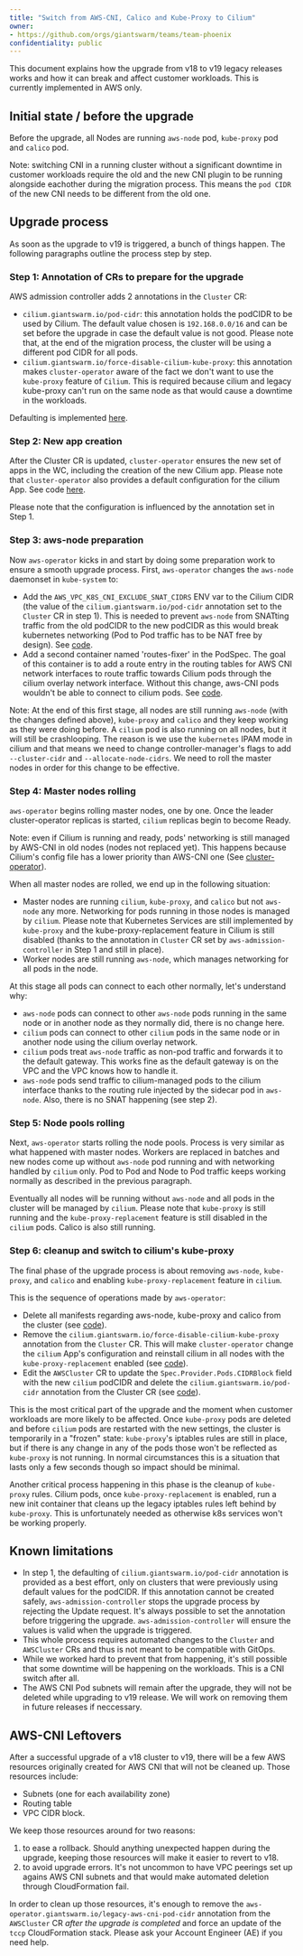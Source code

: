 ```yaml
---
title: "Switch from AWS-CNI, Calico and Kube-Proxy to Cilium"
owner:
- https://github.com/orgs/giantswarm/teams/team-phoenix
confidentiality: public
---
```


This document explains how the upgrade from v18 to v19 legacy releases works and how it can break and affect customer workloads.
This is currently implemented in AWS only.

## Initial state / before the upgrade

Before the upgrade, all Nodes are running `aws-node` pod, `kube-proxy` pod and `calico` pod.

Note: switching CNI in a running cluster without a significant downtime in customer workloads require the old and the new CNI plugin to be running alongside eachother during the migration process.
This means the `pod CIDR` of the new CNI needs to be different from the old one.

## Upgrade process

As soon as the upgrade to v19 is triggered, a bunch of things happen. The following paragraphs outline the process step by step.

### Step 1: Annotation of CRs to prepare for the upgrade

AWS admission controller adds 2 annotations in the `Cluster` CR:

- `cilium.giantswarm.io/pod-cidr`: this annotation holds the podCIDR to be used by Cilium. The default value chosen is `192.168.0.0/16` and can be set before the upgrade in case the default value is not good. Please note that, at the end of the migration process, the cluster will be using a different pod CIDR for all pods.
- `cilium.giantswarm.io/force-disable-cilium-kube-proxy`: this annotation makes `cluster-operator` aware of the fact we don't want to use the `kube-proxy` feature of `Cilium`. This is required because cilium and legacy kube-proxy can't run on the same node as that would cause a downtime in the workloads.

Defaulting is implemented [here](https://github.com/giantswarm/aws-admission-controller/blob/v4.6.0/pkg/aws/v1alpha3/cluster/mutate_cluster.go#L288).

### Step 2: New app creation

After the Cluster CR is updated, `cluster-operator` ensures the new set of apps in the WC, including the creation of the new Cilium app.
Please note that `cluster-operator` also provides a default configuration for the cilium App. See code [here](https://github.com/giantswarm/cluster-operator/blob/v5.2.0/service/controller/resource/clusterconfigmap/desired.go#L100).

Please note that the configuration is influenced by the annotation set in Step 1.

### Step 3: aws-node preparation

Now `aws-operator` kicks in and start by doing some preparation work to ensure a smooth upgrade process.
First, `aws-operator` changes the `aws-node` daemonset in `kube-system` to:

- Add the `AWS_VPC_K8S_CNI_EXCLUDE_SNAT_CIDRS` ENV var to the Cilium CIDR (the value of the `cilium.giantswarm.io/pod-cidr` annotation set to the `Cluster` CR in step 1). This is needed to prevent `aws-node` from SNATting traffic from the old podCIDR to the new podCIDR as this would break kubernetes networking (Pod to Pod traffic has to be NAT free by design). See [code](https://github.com/giantswarm/aws-operator/blob/v14.0.0/service/controller/resource/prepareawscniformigration/create.go#L83).
- Add a second container named 'routes-fixer' in the PodSpec. The goal of this container is to add a route entry in the routing tables for AWS CNI network interfaces to route traffic towards Cilium pods through the cilium overlay network interface. Without this change, aws-CNI pods wouldn't be able to connect to cilium pods. See [code](https://github.com/giantswarm/aws-operator/blob/v14.0.0/service/controller/resource/prepareawscniformigration/create.go#L108).

Note: At the end of this first stage, all nodes are still running `aws-node` (with the changes defined above), `kube-proxy` and `calico` and they keep working as they were doing before. A `cilium` pod is also running on all nodes, but it will still be crashlooping. The reason is we use the `kubernetes` IPAM mode in cilium and that means we need to change controller-manager's flags to add `--cluster-cidr` and `--allocate-node-cidrs`.
We need to roll the master nodes in order for this change to be effective.

### Step 4: Master nodes rolling

`aws-operator` begins rolling master nodes, one by one. Once the leader cluster-operator replicas is started, `cilium` replicas begin to become Ready.

Note: even if Cilium is running and ready, pods' networking is still managed by AWS-CNI in old nodes (nodes not replaced yet). This happens because Cilium's config file has a lower priority than AWS-CNI one (See [cluster-operator](https://github.com/giantswarm/cluster-operator/blob/v5.2.0/service/controller/resource/clusterconfigmap/desired.go#L113)).

When all master nodes are rolled, we end up in the following situation:

- Master nodes are running `cilium`, `kube-proxy`, and `calico` but not `aws-node` any more. Networking for pods running in those nodes is managed by `cilium`. Please note that Kubernetes Services are still implemented by `kube-proxy` and the kube-proxy-replacement feature in Cilium is still disabled (thanks to the annotation in `Cluster` CR set by `aws-admission-controller` in Step 1 and still in place).
- Worker nodes are still running `aws-node`, which manages networking for all pods in the node.

At this stage all pods can connect to each other normally, let's understand why:

- `aws-node` pods can connect to other `aws-node` pods running in the same node or in another node as they normally did, there is no change here.
- `cilium` pods can connect to other `cilium` pods in the same node or in another node using the cilium overlay network.
- `cilium` pods treat `aws-node` traffic as non-pod traffic and forwards it to the default gateway. This works fine as the default gateway is on the VPC and the VPC knows how to handle it.
- `aws-node` pods send traffic to cilium-managed pods to the cilium interface thanks to the routing rule injected by the sidecar pod in `aws-node`. Also, there is no SNAT happening (see step 2).

### Step 5: Node pools rolling

Next, `aws-operator` starts rolling the node pools.
Process is very similar as what happened with master nodes. Workers are replaced in batches and new nodes come up without `aws-node` pod running and with networking handled by `cilium` only. Pod to Pod and Node to Pod traffic keeps working normally as described in the previous paragraph.

Eventually all nodes will be running without `aws-node` and all pods in the cluster will be managed by `cilium`. Please note that `kube-proxy` is still running and the `kube-proxy-replacement` feature is still disabled in the `cilium` pods. Calico is also still running.

### Step 6: cleanup and switch to cilium's kube-proxy

The final phase of the upgrade process is about removing `aws-node`, `kube-proxy`, and `calico` and enabling `kube-proxy-replacement` feature in `cilium`.

This is the sequence of operations made by `aws-operator`:

- Delete all manifests regarding aws-node, kube-proxy and calico from the cluster (see [code](https://github.com/giantswarm/aws-operator/blob/v14.0.0/service/controller/resource/awscnicleaner/create.go#L85)).
- Remove the `cilium.giantswarm.io/force-disable-cilium-kube-proxy` annotation from the `Cluster` CR. This will make `cluster-operator` change the `cilium` App's configuration and reinstall cilium in all nodes with the `kube-proxy-replacement` enabled (see [code](https://github.com/giantswarm/aws-operator/blob/v14.0.0/service/controller/resource/awscnicleaner/create.go#L103)).
- Edit the `AWSCluster` CR to update the `Spec.Provider.Pods.CIDRBlock` field with the new `cilium` podCIDR and delete the `cilium.giantswarm.io/pod-cidr` annotation from the Cluster CR (see [code](https://github.com/giantswarm/aws-operator/blob/v14.0.0/service/controller/resource/awscnicleaner/create.go#L147)).

This is the most critical part of the upgrade and the moment when customer workloads are more likely to be affected. Once `kube-proxy` pods are deleted and before `cilium` pods are restarted with the new settings, the cluster is temporarily in a "frozen" state: `kube-proxy`'s iptables rules are still in place, but if there is any change in any of the pods those won't be reflected as `kube-proxy` is not running. In normal circumstances this is a situation that lasts only a few seconds though so impact should be minimal.

Another critical process happening in this phase is the cleanup of `kube-proxy` rules. Cilium pods, once `kube-proxy-replacement` is enabled, run a new init container that cleans up the legacy iptables rules left behind by `kube-proxy`. This is unfortunately needed as otherwise k8s services won't be working properly.

## Known limitations

- In step 1, the defaulting of `cilium.giantswarm.io/pod-cidr` annotation is provided as a best effort, only on clusters that were previously using default values for the podCIDR. If this annotation cannot be created safely, `aws-admission-controller` stops the upgrade process by rejecting the Update request. It's always possible to set the annotation before triggering the upgrade. `aws-admission-controller` will ensure the values is valid when the upgrade is triggered.
- This whole process requires automated changes to the `Cluster` and `AWSCluster` CRs and thus is not meant to be compatible with GitOps.
- While we worked hard to prevent that from happening, it's still possible that some downtime will be happening on the workloads. This is a CNI switch after all.
- The AWS CNI Pod subnets will remain after the upgrade, they will not be deleted while upgrading to v19 release. We will work on removing them in future releases if neccessary.  

## AWS-CNI Leftovers

After a successful upgrade of a v18 cluster to v19, there will be a few AWS resources originally created for AWS CNI that will not be cleaned up. Those resources include:

- Subnets (one for each availability zone)
- Routing table
- VPC CIDR block.

We keep those resources around for two reasons:

1. to ease a rollback. Should anything unexpected happen during the upgrade, keeping those resources will make it easier to revert to v18.
2. to avoid upgrade errors. It's not uncommon to have VPC peerings set up agains AWS CNI subnets and that would make automated deletion through CloudFormation fail.

In order to clean up those resources, it's enough to remove the `aws-operator.giantswarm.io/legacy-aws-cni-pod-cidr` annotation from the `AWSCluster` CR *after the upgrade is completed* and force an update of the `tccp` CloudFormation stack. Please ask your Account Engineer (AE) if you need help.
